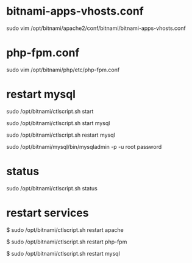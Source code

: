 # bitnami-apps-vhosts.conf

sudo vim /opt/bitnami/apache2/conf/bitnami/bitnami-apps-vhosts.conf

# php-fpm.conf
sudo vim /opt/bitnami/php/etc/php-fpm.conf

# restart mysql
sudo /opt/bitnami/ctlscript.sh start 

sudo /opt/bitnami/ctlscript.sh start mysql 

sudo /opt/bitnami/ctlscript.sh restart mysql 

sudo /opt/bitnami/mysql/bin/mysqladmin -p -u root password 

# status
sudo /opt/bitnami/ctlscript.sh status 

# restart services
$ sudo /opt/bitnami/ctlscript.sh restart apache 

$ sudo /opt/bitnami/ctlscript.sh restart php-fpm 

$ sudo /opt/bitnami/ctlscript.sh restart mysql 